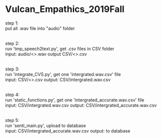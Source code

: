# Vulcan_Empathics_2019Fall


<!-- tmp_speech2text.py: 
conver all audio into CSV files eg: 001_S_T.wav.csv 

integrate_CVS.py: 
integrate all csv from tmp_speech2text.py to "CSV/intergrated.wav.csv"
-change format base on database (increment by every second)
-padding 0.5 into sentiment
-copy the last data if there is no data at this point

static_functions.py: 
read "CSV/intergrated.wav.csv" and write "CSV/intergrated_accurate.wav.csv". 
"CSV/intergrated_accurate.wav.csv" has right mean, std, max, min

senti_main.py:
upload file "CSV/intergrated_accurate.wav.csv" to database -->


step 1: <br/>
put all .wav file into "audio" folder <br/>
<br/>

step 2:<br/>
run 'tmp_speech2text.py', get .csv files in CSV folder<br/>
input: audio/<>.wav output CSV/<>.csv <br/>
<br/>

step 3:<br/>
run 'integrate_CVS.py', get one 'intergrated.wav.csv' file<br/>
input: CSV/<>.csv  output:  CSV/intergrated.wav.csv <br/>
<br/>

step 4:<br/>
run 'static_functions.py', get one 'intergrated_accurate.wav.csv' file<br/>
input: CSV/intergrated.wav.csv  output:  CSV/intergrated_accurate.wav.csv <br/>
<br/>

step 5:<br/>
run 'senti_main.py', upload to database<br/>
input: CSV/intergrated_accurate.wav.csv  output: to database <br/>